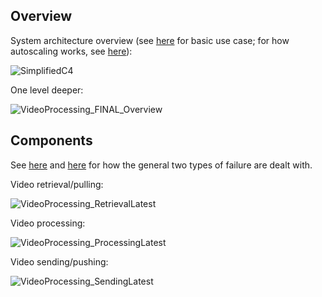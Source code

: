 ## Overview

System architecture overview (see [here](workflow.md#client-requests-processing-of-video) for basic use case; for how autoscaling works, see [here](workflow.md#autoscaling-workflow)):

![SimplifiedC4](https://github.com/S24-Capstone-Distributed/General-4020/assets/76976043/91c3dddd-9ecb-4c52-9ea0-cb72e1807114)

One level deeper:

![VideoProcessing_FINAL_Overview](https://github.com/S24-Capstone-Distributed/General-4020/assets/76976043/117fa891-fd8f-4903-a767-969340f52165)

## Components

See [here](workflow.md#error-handling-functional-container-error) and [here](workflow.md#error-handling-container-failure) for how the general two types of failure are dealt with.

Video retrieval/pulling:

![VideoProcessing_RetrievalLatest](https://github.com/S24-Capstone-Distributed/General-4020/assets/76976043/90392f87-7020-45fb-b865-e65f62ee0dff)

Video processing:

![VideoProcessing_ProcessingLatest](https://github.com/S24-Capstone-Distributed/General-4020/assets/76976043/40b1231c-a2b4-4f47-8cc4-1ecd5440cfc3)

Video sending/pushing:

![VideoProcessing_SendingLatest](https://github.com/S24-Capstone-Distributed/General-4020/assets/76976043/0a7ea0c6-5fa2-46ac-adf9-e5d0621d12a8)

